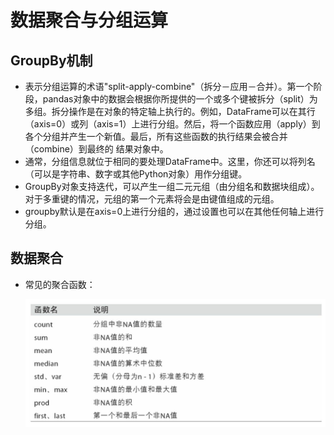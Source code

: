 # 数据聚合与分组运算

## GroupBy机制

  - 表示分组运算的术语"split-apply-combine"（拆分－应用－合并）。第一个阶段，pandas对象中的数据会根据你所提供的一个或多个键被拆分（split）为多组。拆分操作是在对象的特定轴上执行的。例如，DataFrame可以在其行（axis=0）或列（axis=1）上进行分组。然后，将一个函数应用（apply）到各个分组并产生一个新值。最后，所有这些函数的执行结果会被合并（combine）到最终的
结果对象中。
  - 通常，分组信息就位于相同的要处理DataFrame中。这里，你还可以将列名（可以是字符串、数字或其他Python对象）用作分组键。
  - GroupBy对象支持迭代，可以产生一组二元元组（由分组名和数据块组成）。对于多重键的情况，元组的第一个元素将会是由键值组成的元组。
  - groupby默认是在axis=0上进行分组的，通过设置也可以在其他任何轴上进行分组。
  
## 数据聚合

  - 常见的聚合函数：
  
    ![常见的聚合函数](./图片/常见的聚合函数.PNG)
  
  
  
  
